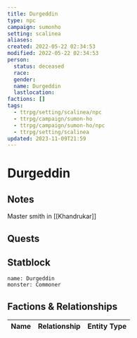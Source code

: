 ```yaml
---
title: Durgeddin
type: npc
campaign: sumonho
setting: scalinea
aliases: 
created: 2022-05-22 02:34:53
modified: 2022-05-22 02:34:53
person:
  status: deceased
  race: 
  gender: 
  name: Durgeddin
  lastlocation: 
factions: []
tags:
  - ttrpg/setting/scalinea/npc
  - ttrpg/campaign/sumon-ho
  - ttrpg/campaign/sumon-ho/npc
  - ttrpg/setting/scalinea
updated: 2023-11-09T21:59
---
```


# Durgeddin

## Notes

Master smith in [[Khandrukar]]

## Quests


## Statblock

```statblock
name: Durgeddin
monster: Commoner
```


## Factions & Relationships
| Name | Relationship | Entity Type |
| ---- |:------------:| ----------- |
